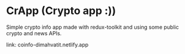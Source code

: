 # CrApp (Crypto app :))

Simple crypto info app made with redux-toolkit and using some public crypto and news APIs.

link: coinfo-dimahvatit.netlify.app

